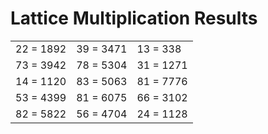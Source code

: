 # Lattice Multiplication Results

|   |   |   |
|---|---|---|
| 22 = 1892 | 39 = 3471 | 13 = 338 |
| 73 = 3942 | 78 = 5304 | 31 = 1271 |
| 14 = 1120 | 83 = 5063 | 81 = 7776 |
| 53 = 4399 | 81 = 6075 | 66 = 3102 |
| 82 = 5822 | 56 = 4704 | 24 = 1128 |
